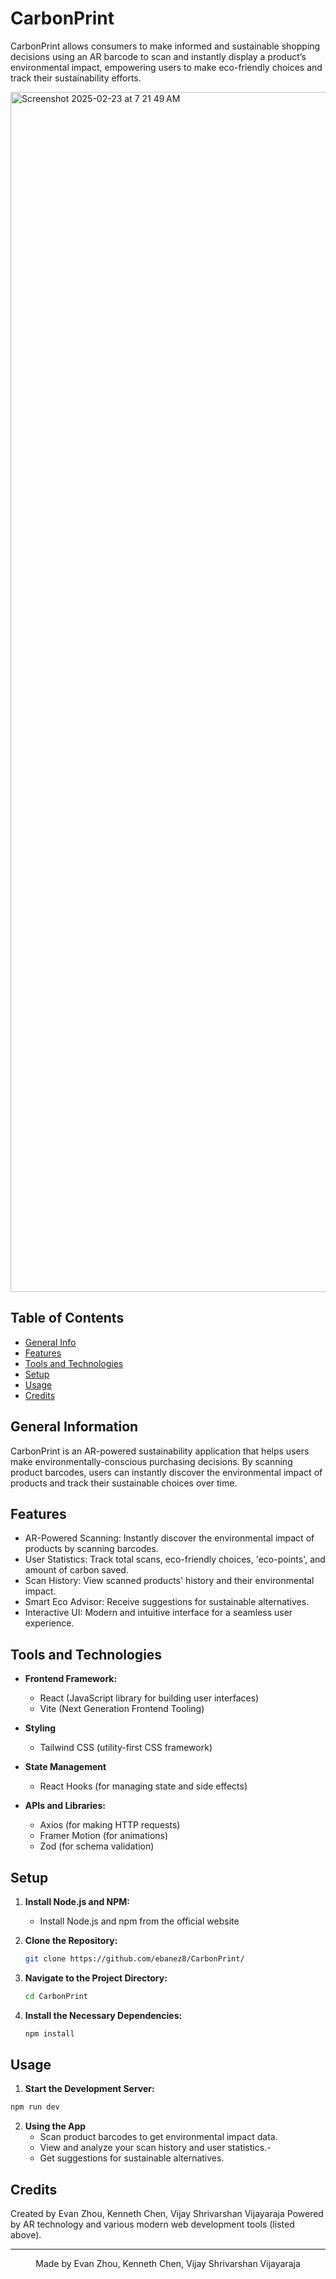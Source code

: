 # CarbonPrint
CarbonPrint allows consumers to make informed and sustainable shopping decisions using an AR barcode to scan and instantly display a product’s environmental impact, empowering users to make eco-friendly choices and track their sustainability efforts.

<img width="1920" alt="Screenshot 2025-02-23 at 7 21 49 AM" src="https://github.com/user-attachments/assets/226233cb-cbe7-4490-9880-3ee44786ec3b" />

## Table of Contents
* [General Info](#general-information)
* [Features](#features)
* [Tools and Technologies](#tools-and-technologies)
* [Setup](#setup)
* [Usage](#usage)
* [Credits](#credits)


## General Information
CarbonPrint is an AR-powered sustainability application that helps users make environmentally-conscious purchasing decisions. By scanning product barcodes, users can instantly discover the environmental impact of products and track their sustainable choices over time.


## Features
* AR-Powered Scanning: Instantly discover the environmental impact of products by scanning barcodes.
* User Statistics: Track total scans, eco-friendly choices, 'eco-points', and amount of carbon saved.
* Scan History: View scanned products' history and their environmental impact.
* Smart Eco Advisor: Receive suggestions for sustainable alternatives.
* Interactive UI: Modern and intuitive interface for a seamless user experience.


## Tools and Technologies
* **Frontend Framework:**
  - React (JavaScript library for building user interfaces)
  - Vite (Next Generation Frontend Tooling)

* **Styling**
  - Tailwind CSS (utility-first CSS framework)

* **State Management**
  - React Hooks (for managing state and side effects)

* **APIs and Libraries:**
  - Axios (for making HTTP requests)
  - Framer Motion (for animations)
  - Zod (for schema validation)

## Setup

1. **Install Node.js and NPM:**
   - Install Node.js and npm from the official website

2. **Clone the Repository:**
   ```bash
   git clone https://github.com/ebanez8/CarbonPrint/
   ```


   
3. **Navigate to the Project Directory:**
   ```bash
   cd CarbonPrint
   ```
   
4. **Install the Necessary Dependencies:**
   ```bash
   npm install
   ```

## Usage

1. **Start the Development Server:**
```bash
npm run dev
```

2. **Using the App**
   - Scan product barcodes to get environmental impact data.
   - View and analyze your scan history and user statistics.-
   - Get suggestions for sustainable alternatives.


## Credits

Created by Evan Zhou, Kenneth Chen, Vijay Shrivarshan Vijayaraja
Powered by AR technology and various modern web development tools (listed above).


---

<div align="center">
Made by Evan Zhou, Kenneth Chen, Vijay Shrivarshan Vijayaraja
</div>
